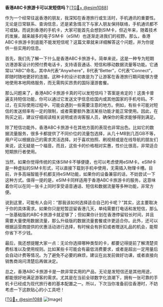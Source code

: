 **香港ABC卡旅游卡可以发短信吗？**[[TG💪+ @esim1088](https://t.me/s/esim1088)]

作为一个经常往返香港的朋友，我深知在香港旅行或生活时，手机通讯的重要性。无论是日常联系、查询信息，还是紧急情况下与家人朋友保持联络，手机通讯都不可或缺。而说到香港的手机卡，大家可能首先会想到SIM卡，但近年来，随着技术的发展，越来越多的电子SIM卡（eSIM）也逐渐走进我们的视野。那么，香港ABC卡旅游卡到底能不能发短信呢？这篇文章就来详细解答这个问题，并为你提供一些实用的信息。

首先，我们先了解一下什么是香港ABC卡旅游卡。简单来说，这是一种专为短期访港游客设计的预付费电话卡，支持语音通话、短信和移动数据流量等功能。它通常以“ABC”命名，其中A代表“Anywhere”，B代表“Better”，C代表“Connect”，即随时随地更好的连接。这种卡的设计初衷是为了让游客在香港旅行期间能够方便地使用本地网络服务，而无需购买昂贵的国际漫游套餐。

那么问题来了，香港ABC卡旅游卡真的可以发短信吗？答案是肯定的！这类卡普遍支持短信功能，你可以通过它发送文字信息给国内或其他国家的手机号码。不过，在实际使用过程中，可能会遇到一些需要注意的地方。例如，有些卡可能对短信的发送频率有一定的限制，或者需要额外激活某些功能才能正常使用。因此，在购买之前，建议仔细阅读相关说明或咨询客服人员，确保你的需求能够得到满足。

除了短信功能外，香港ABC卡旅游卡在其他方面的表现也非常出色。比如它的数据流量服务，很多卡都提供了不同价位的流量包选择，从几十MB到几百GB不等，用户可以根据自己的需求灵活选择。对于喜欢拍照、刷视频或是在线导航的朋友们来说，这无疑是一个福音。而且，这些卡的价格相对实惠，性价比很高，非常适合短期旅行者使用。

当然，如果你觉得传统的实体SIM卡不够便捷，也可以考虑使用eSIM卡。eSIM卡是一种虚拟的SIM卡形式，可以直接下载到手机中使用，无需插入物理卡槽。目前，许多高端智能手机都支持eSIM功能，如果你的设备兼容的话，不妨尝试一下这种方式。值得一提的是，eSIM卡同样适用于香港ABC卡旅游卡的服务，这意味着你可以在同一张卡上同时享受语音通话、短信和数据流量等多种功能，非常方便。

说到这里，可能有人会问：“那我该如何选择适合自己的卡呢？”其实，这主要取决于你的具体需求。如果你只是短暂逗留香港几天，单纯需要打电话和发短信，那么一张基础版的ABC卡旅游卡就足够了；但如果你计划在香港停留较长时间，并且需要大量使用数据流量，那么升级版的数据流量套餐或许更适合你。此外，还可以根据运营商提供的优惠活动进行选择，有时候会有折扣或者赠送礼品的机会，能帮你省下不少钱。

最后，我还想提醒大家一点：无论你选择哪种类型的卡，都要记得提前了解清楚资费标准以及使用规则。比如某些卡可能会有最低消费要求，或者是超出一定用量后会自动计费等情况。为了避免不必要的麻烦，建议在出发前做好功课，或者直接向销售商询问清楚后再做决定。

总之，香港ABC卡旅游卡是一款非常实用的产品，无论是发短信还是其他用途，都能很好地满足游客的需求。尤其是在当前全球数字化浪潮下，拥有一张可靠的手机卡已经成为现代旅行者的基本配置之一。所以，下次当你准备前往香港时，不妨考虑一下这款贴心的小工具吧！

[[TG💪+ @esim1088](https://t.me/s/esim1088) ![Image](https://i.postimg.cc/4NQfJmqS/Snipaste-2025-05-13-00-14-12.png)]